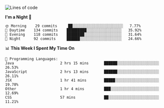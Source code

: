 <!--START_SECTION:waka-->
![Lines of code](https://img.shields.io/badge/From%20Hello%20World%20I%27ve%20Written-142760%20lines%20of%20code-blue)

**I'm a Night 🦉** 

```text
🌞 Morning    29 commits     ██░░░░░░░░░░░░░░░░░░░░░░░   7.77% 
🌆 Daytime    134 commits    █████████░░░░░░░░░░░░░░░░   35.92% 
🌃 Evening    118 commits    ████████░░░░░░░░░░░░░░░░░   31.64% 
🌙 Night      92 commits     ██████░░░░░░░░░░░░░░░░░░░   24.66%

```


📊 **This Week I Spent My Time On** 

```text
💬 Programming Languages: 
Java                     2 hrs 15 mins       ██████░░░░░░░░░░░░░░░░░░░   26.53% 
JavaScript               2 hrs 13 mins       ██████░░░░░░░░░░░░░░░░░░░   26.11% 
JSX                      1 hr 41 mins        █████░░░░░░░░░░░░░░░░░░░░   19.78% 
Other                    1 hr 4 mins         ███░░░░░░░░░░░░░░░░░░░░░░   12.69% 
CSS                      57 mins             ██░░░░░░░░░░░░░░░░░░░░░░░   11.21%

```


<!--END_SECTION:waka-->
